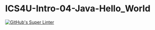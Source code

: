 # ICS4U-Intro-04-Java-Hello_World

[![GitHub's Super Linter](https://github.com/cameron-teed/ICS4U-Intro-04-Java-Hello_World/workflows/GitHub's%20Super%20Linter/badge.svg)](https://github.com/cameron-teed/ICS4U-Intro-04-Java-Hello_World/actions)
